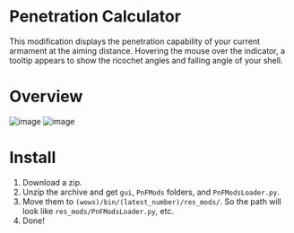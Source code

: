# Penetration Calculator
This modification displays the penetration capability of your current armament at the aiming distance.
Hovering the mouse over the indicator, a tooltip appears to show the ricochet angles and falling angle of your shell.

# Overview
![image](https://github.com/AndrewTaro/PenetrationCalculator/assets/36262823/e9d7d00b-35fb-4503-975c-9a985d4fd104)
![image](https://github.com/user-attachments/assets/2f0eb2c0-8142-4020-9007-90416129c522)

# Install
1. Download a zip.
2. Unzip the archive and get `gui`, `PnFMods` folders, and `PnFModsLoader.py`.
3. Move them to `(wows)/bin/(latest_number)/res_mods/`. So the path will look like `res_mods/PnFModsLoader.py`, etc.
4. Done!
